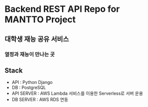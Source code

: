 # Backend REST API Repo for MANTTO Project 
## 대학생 재능 공유 서비스
### 열정과 재능이 만나는 곳

## Stack
- API : Python Django
- DB : PostgreSQL
- API SERVER : AWS Lambda 서비스를 이용한 Serverless로 서버 운용
- DB SERVER : AWS RDS 연동
